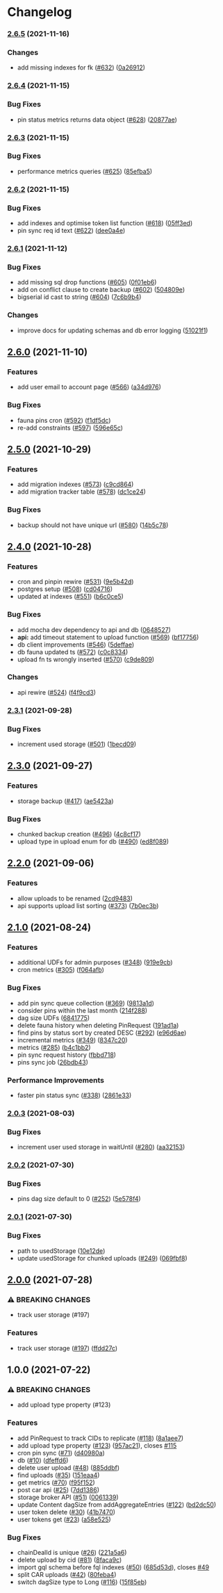 # Changelog

### [2.6.5](https://www.github.com/web3-storage/web3.storage/compare/db-v2.6.4...db-v2.6.5) (2021-11-16)


### Changes

* add missing indexes for fk ([#632](https://www.github.com/web3-storage/web3.storage/issues/632)) ([0a26912](https://www.github.com/web3-storage/web3.storage/commit/0a26912389508296f66e5efeb91952119b768748))

### [2.6.4](https://www.github.com/web3-storage/web3.storage/compare/db-v2.6.3...db-v2.6.4) (2021-11-15)


### Bug Fixes

* pin status metrics returns data object ([#628](https://www.github.com/web3-storage/web3.storage/issues/628)) ([20877ae](https://www.github.com/web3-storage/web3.storage/commit/20877aeed7730a81d08435be6bee1dfe6d9afebe))

### [2.6.3](https://www.github.com/web3-storage/web3.storage/compare/db-v2.6.2...db-v2.6.3) (2021-11-15)


### Bug Fixes

* performance metrics queries ([#625](https://www.github.com/web3-storage/web3.storage/issues/625)) ([85efba5](https://www.github.com/web3-storage/web3.storage/commit/85efba5c2ba0b65def2a93e2b811268e9ab96b00))

### [2.6.2](https://www.github.com/web3-storage/web3.storage/compare/db-v2.6.1...db-v2.6.2) (2021-11-15)


### Bug Fixes

* add indexes and optimise token list function ([#618](https://www.github.com/web3-storage/web3.storage/issues/618)) ([05ff3ed](https://www.github.com/web3-storage/web3.storage/commit/05ff3ed907977816f4609c049ceb910333c2b545))
* pin sync req id text ([#622](https://www.github.com/web3-storage/web3.storage/issues/622)) ([dee0a4e](https://www.github.com/web3-storage/web3.storage/commit/dee0a4ea2c92f435b4669825894341faf317f658))

### [2.6.1](https://www.github.com/web3-storage/web3.storage/compare/db-v2.6.0...db-v2.6.1) (2021-11-12)


### Bug Fixes

* add missing sql drop functions ([#605](https://www.github.com/web3-storage/web3.storage/issues/605)) ([0f01eb6](https://www.github.com/web3-storage/web3.storage/commit/0f01eb6c73cf95d8860e27d42619f2b7ac0c3a45))
* add on conflict clause to create backup ([#602](https://www.github.com/web3-storage/web3.storage/issues/602)) ([504809e](https://www.github.com/web3-storage/web3.storage/commit/504809ecdc4b87fd472874a3b4fe0eb8e336a357))
* bigserial id cast to string ([#604](https://www.github.com/web3-storage/web3.storage/issues/604)) ([7c6b9b4](https://www.github.com/web3-storage/web3.storage/commit/7c6b9b4c66742652ace92c8e71d42a0f9c945acb))


### Changes

* improve docs for updating schemas and db error logging  ([51021f1](https://www.github.com/web3-storage/web3.storage/commit/51021f11785914b7ae9fb43979b95be101ee8bf1))

## [2.6.0](https://www.github.com/web3-storage/web3.storage/compare/db-v2.5.0...db-v2.6.0) (2021-11-10)


### Features

* add user email to account page ([#566](https://www.github.com/web3-storage/web3.storage/issues/566)) ([a34d976](https://www.github.com/web3-storage/web3.storage/commit/a34d97623eaa2153c9bf068c3a099f3c463af1a3))


### Bug Fixes

* fauna pins cron ([#592](https://www.github.com/web3-storage/web3.storage/issues/592)) ([f1df5dc](https://www.github.com/web3-storage/web3.storage/commit/f1df5dc9140d96acb516cb79f5ee39469db64395))
* re-add constraints ([#597](https://www.github.com/web3-storage/web3.storage/issues/597)) ([596e65c](https://www.github.com/web3-storage/web3.storage/commit/596e65cf9220953d82f7b5e85ab71e616b6424b3))

## [2.5.0](https://www.github.com/web3-storage/web3.storage/compare/db-v2.4.0...db-v2.5.0) (2021-10-29)


### Features

* add migration indexes ([#573](https://www.github.com/web3-storage/web3.storage/issues/573)) ([c9cd864](https://www.github.com/web3-storage/web3.storage/commit/c9cd8642f9c9d21d98b3d9e9061d8549b82f35ef))
* add migration tracker table ([#578](https://www.github.com/web3-storage/web3.storage/issues/578)) ([dc1ce24](https://www.github.com/web3-storage/web3.storage/commit/dc1ce241e129fe65108cb96f129032608acd2b8a))


### Bug Fixes

* backup should not have unique url ([#580](https://www.github.com/web3-storage/web3.storage/issues/580)) ([14b5c78](https://www.github.com/web3-storage/web3.storage/commit/14b5c781be6e886c9e5158f81795efe773d22ffe))

## [2.4.0](https://www.github.com/web3-storage/web3.storage/compare/db-v2.3.1...db-v2.4.0) (2021-10-28)


### Features

* cron and pinpin rewire ([#531](https://www.github.com/web3-storage/web3.storage/issues/531)) ([9e5b42d](https://www.github.com/web3-storage/web3.storage/commit/9e5b42dc6d33bf3cf017034474981812370b366e))
* postgres setup ([#508](https://www.github.com/web3-storage/web3.storage/issues/508)) ([cd04716](https://www.github.com/web3-storage/web3.storage/commit/cd04716844a646d986f53aeae7c73840a008aad3))
* updated at indexes ([#551](https://www.github.com/web3-storage/web3.storage/issues/551)) ([b6c0ce5](https://www.github.com/web3-storage/web3.storage/commit/b6c0ce51f51e5b5339a202fbd04c15674e36e79d))


### Bug Fixes

* add mocha dev dependency to api and db ([0648527](https://www.github.com/web3-storage/web3.storage/commit/064852797e0cf56faacbfdcbf9a142973e25c663))
* **api:** add timeout statement to upload function ([#569](https://www.github.com/web3-storage/web3.storage/issues/569)) ([bf17756](https://www.github.com/web3-storage/web3.storage/commit/bf177569c690ad1f37583574a0b8c6026c189f40))
* db client improvements ([#546](https://www.github.com/web3-storage/web3.storage/issues/546)) ([5deffae](https://www.github.com/web3-storage/web3.storage/commit/5deffae2ec3e6c81d90d7db10285fd051c5c1c7d))
* db fauna updated ts ([#572](https://www.github.com/web3-storage/web3.storage/issues/572)) ([c0c8334](https://www.github.com/web3-storage/web3.storage/commit/c0c8334ff29810d4c7f841740fd8714acf0e9a66))
* upload fn ts wrongly inserted ([#570](https://www.github.com/web3-storage/web3.storage/issues/570)) ([c9de809](https://www.github.com/web3-storage/web3.storage/commit/c9de809d4bda1939e6867f22fef986d493888bfe))


### Changes

* api rewire ([#524](https://www.github.com/web3-storage/web3.storage/issues/524)) ([f4f9cd3](https://www.github.com/web3-storage/web3.storage/commit/f4f9cd39f0859b843067057af9bcdbf4f29063e9))

### [2.3.1](https://www.github.com/web3-storage/web3.storage/compare/db-v2.3.0...db-v2.3.1) (2021-09-28)


### Bug Fixes

* increment used storage ([#501](https://www.github.com/web3-storage/web3.storage/issues/501)) ([1becd09](https://www.github.com/web3-storage/web3.storage/commit/1becd09bbdaabc503c180cc38c37f7f03852fe62))

## [2.3.0](https://www.github.com/web3-storage/web3.storage/compare/db-v2.2.0...db-v2.3.0) (2021-09-27)


### Features

* storage backup ([#417](https://www.github.com/web3-storage/web3.storage/issues/417)) ([ae5423a](https://www.github.com/web3-storage/web3.storage/commit/ae5423aebc779545126fb6ba652637317efc91e7))


### Bug Fixes

* chunked backup creation ([#496](https://www.github.com/web3-storage/web3.storage/issues/496)) ([4c8cf17](https://www.github.com/web3-storage/web3.storage/commit/4c8cf173deb21cbf0debf40901bfd2e7207c2026))
* upload type in upload enum for db ([#490](https://www.github.com/web3-storage/web3.storage/issues/490)) ([ed8f089](https://www.github.com/web3-storage/web3.storage/commit/ed8f0897082160015a0fa7a23ac0ec55bd78bceb))

## [2.2.0](https://www.github.com/web3-storage/web3.storage/compare/db-v2.1.0...db-v2.2.0) (2021-09-06)


### Features

* allow uploads to be renamed ([2cd9483](https://www.github.com/web3-storage/web3.storage/commit/2cd9483734df5e558a79f58701002f2c50c94269))
* api supports upload list sorting ([#373](https://www.github.com/web3-storage/web3.storage/issues/373)) ([7b0ec3b](https://www.github.com/web3-storage/web3.storage/commit/7b0ec3beea3aa9b596a794441267d7b8bfcbb7b6))

## [2.1.0](https://www.github.com/web3-storage/web3.storage/compare/db-v2.0.3...db-v2.1.0) (2021-08-24)


### Features

* additional UDFs for admin purposes ([#348](https://www.github.com/web3-storage/web3.storage/issues/348)) ([919e9cb](https://www.github.com/web3-storage/web3.storage/commit/919e9cb0a20342413bc31c86e543da193f444300))
* cron metrics ([#305](https://www.github.com/web3-storage/web3.storage/issues/305)) ([f064afb](https://www.github.com/web3-storage/web3.storage/commit/f064afb83776e14d6a66f1bde5884a9d57013794))


### Bug Fixes

* add pin sync queue collection ([#369](https://www.github.com/web3-storage/web3.storage/issues/369)) ([9813a1d](https://www.github.com/web3-storage/web3.storage/commit/9813a1d8cf4b96a7aa44ddbfd25502699c6601f5))
* consider pins within the last month ([214f288](https://www.github.com/web3-storage/web3.storage/commit/214f288d499b362b67e5a2eeb652e583290da620))
* dag size UDFs ([6841775](https://www.github.com/web3-storage/web3.storage/commit/68417757553b5afc56e09f21db2b44cf49150954))
* delete fauna history when deleting PinRequest ([191ad1a](https://www.github.com/web3-storage/web3.storage/commit/191ad1a78a3f02f4633d8783206251754dec272d))
* find pins by status sort by created DESC ([#292](https://www.github.com/web3-storage/web3.storage/issues/292)) ([e96d6ae](https://www.github.com/web3-storage/web3.storage/commit/e96d6aec5bc3fe85772152f4a467568bfbf66579))
* incremental metrics ([#349](https://www.github.com/web3-storage/web3.storage/issues/349)) ([8347c20](https://www.github.com/web3-storage/web3.storage/commit/8347c20ed4a34c983d4d815b41c06fb849fff279))
* metrics ([#285](https://www.github.com/web3-storage/web3.storage/issues/285)) ([b4c1bb2](https://www.github.com/web3-storage/web3.storage/commit/b4c1bb2f60788324c3a14440236047e97bcec460))
* pin sync request history ([fbbd718](https://www.github.com/web3-storage/web3.storage/commit/fbbd71803cbfdec20f6a2614096c21b7a578e8e4))
* pins sync job ([26bdb43](https://www.github.com/web3-storage/web3.storage/commit/26bdb431ea72b0eac1149907e276e4f345a43516))


### Performance Improvements

* faster pin status sync ([#338](https://www.github.com/web3-storage/web3.storage/issues/338)) ([2861e33](https://www.github.com/web3-storage/web3.storage/commit/2861e3346cdff780b6eec6e50f0b365c7dd7f35e))

### [2.0.3](https://www.github.com/web3-storage/web3.storage/compare/db-v2.0.2...db-v2.0.3) (2021-08-03)


### Bug Fixes

* increment user used storage in waitUntil ([#280](https://www.github.com/web3-storage/web3.storage/issues/280)) ([aa32153](https://www.github.com/web3-storage/web3.storage/commit/aa321534b0fba899488587c8df3ab5378dad30e2))

### [2.0.2](https://www.github.com/web3-storage/web3.storage/compare/db-v2.0.1...db-v2.0.2) (2021-07-30)


### Bug Fixes

* pins dag size default to 0 ([#252](https://www.github.com/web3-storage/web3.storage/issues/252)) ([5e578f4](https://www.github.com/web3-storage/web3.storage/commit/5e578f4ae9f0f1edb35e0c38b39007781cad7bd6))

### [2.0.1](https://www.github.com/web3-storage/web3.storage/compare/db-v2.0.0...db-v2.0.1) (2021-07-30)


### Bug Fixes

* path to usedStorage ([10e12de](https://www.github.com/web3-storage/web3.storage/commit/10e12dea780297eb06dc8a181d01b8d946652672))
* update usedStorage for chunked uploads ([#249](https://www.github.com/web3-storage/web3.storage/issues/249)) ([069fbf8](https://www.github.com/web3-storage/web3.storage/commit/069fbf815057d75b9099c1c7a2f8c528fbba7fae))

## [2.0.0](https://www.github.com/web3-storage/web3.storage/compare/db-v1.0.0...db-v2.0.0) (2021-07-28)


### ⚠ BREAKING CHANGES

* track user storage (#197)

### Features

* track user storage ([#197](https://www.github.com/web3-storage/web3.storage/issues/197)) ([ffdd27c](https://www.github.com/web3-storage/web3.storage/commit/ffdd27c68adc6c9328f83e626c2b5d96d2e06397))

## 1.0.0 (2021-07-22)


### ⚠ BREAKING CHANGES

* add upload type property (#123)

### Features

* add PinRequest to track CIDs to replicate ([#118](https://www.github.com/web3-storage/web3.storage/issues/118)) ([8a1aee7](https://www.github.com/web3-storage/web3.storage/commit/8a1aee7c1e03e5be70661e2a253ebe1bf2666aba))
* add upload type property ([#123](https://www.github.com/web3-storage/web3.storage/issues/123)) ([957ac21](https://www.github.com/web3-storage/web3.storage/commit/957ac217dd887d13db904e07b67d0417d852f54b)), closes [#115](https://www.github.com/web3-storage/web3.storage/issues/115)
* cron pin sync ([#71](https://www.github.com/web3-storage/web3.storage/issues/71)) ([d40980a](https://www.github.com/web3-storage/web3.storage/commit/d40980aa8c20c68d209f6c1d00f9dbf93d192895))
* db ([#10](https://www.github.com/web3-storage/web3.storage/issues/10)) ([dfeffd6](https://www.github.com/web3-storage/web3.storage/commit/dfeffd6f4d529fe5765ee0ea12d0a813f2e951af))
* delete user upload ([#48](https://www.github.com/web3-storage/web3.storage/issues/48)) ([885ddbf](https://www.github.com/web3-storage/web3.storage/commit/885ddbf7fda174c0ca64c415ff99ec87fc1e1c46))
* find uploads ([#35](https://www.github.com/web3-storage/web3.storage/issues/35)) ([151eaa4](https://www.github.com/web3-storage/web3.storage/commit/151eaa49c696b0757510b6e04501a8cf8595da3f))
* get metrics ([#70](https://www.github.com/web3-storage/web3.storage/issues/70)) ([f95f152](https://www.github.com/web3-storage/web3.storage/commit/f95f152ea27b2f2140654ad199e8bcd7b875033e))
* post car api ([#25](https://www.github.com/web3-storage/web3.storage/issues/25)) ([7dd1386](https://www.github.com/web3-storage/web3.storage/commit/7dd13864f6e457ab6ddd69e52ab7223c208b1f1f))
* storage broker API ([#51](https://www.github.com/web3-storage/web3.storage/issues/51)) ([0061339](https://www.github.com/web3-storage/web3.storage/commit/0061339c961f3c4e9ad138bf094bb8c4d4c7cfdf))
* update Content dagSize from addAggregateEntries ([#122](https://www.github.com/web3-storage/web3.storage/issues/122)) ([bd2dc50](https://www.github.com/web3-storage/web3.storage/commit/bd2dc50b654798cee710d093997250cb97f8f613))
* user token delete ([#30](https://www.github.com/web3-storage/web3.storage/issues/30)) ([41b7470](https://www.github.com/web3-storage/web3.storage/commit/41b7470ddfed050f46be3d7a3eb18f33db381e43))
* user tokens get ([#23](https://www.github.com/web3-storage/web3.storage/issues/23)) ([a58e525](https://www.github.com/web3-storage/web3.storage/commit/a58e5254bc6126fb8842d42215b5a07c217c4de2))


### Bug Fixes

* chainDealId is unique ([#26](https://www.github.com/web3-storage/web3.storage/issues/26)) ([221a5a6](https://www.github.com/web3-storage/web3.storage/commit/221a5a6810643e7a8ad98a45ce262581568db316))
* delete upload by cid ([#81](https://www.github.com/web3-storage/web3.storage/issues/81)) ([8faca9c](https://www.github.com/web3-storage/web3.storage/commit/8faca9cb886bf1a8c5ae26c63d5ab7cac60b5c47))
* import gql schema before fql indexes ([#50](https://www.github.com/web3-storage/web3.storage/issues/50)) ([685d53d](https://www.github.com/web3-storage/web3.storage/commit/685d53d7e23a42ac9cccbce1cf4e351d4c7fed34)), closes [#49](https://www.github.com/web3-storage/web3.storage/issues/49)
* split CAR uploads ([#42](https://www.github.com/web3-storage/web3.storage/issues/42)) ([80feba4](https://www.github.com/web3-storage/web3.storage/commit/80feba4be7702f79057074f3b8997fd754c5d348))
* switch dagSize type to Long ([#116](https://www.github.com/web3-storage/web3.storage/issues/116)) ([15f85eb](https://www.github.com/web3-storage/web3.storage/commit/15f85eb3bbf090ee4bfce5138eb7b963991956e5))

